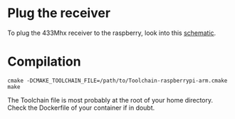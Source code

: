 # Plug the receiver

To plug the 433Mhx receiver to the raspberry, look into this [schematic](https://github.com/jdmichaud/snippets/blob/master/raspberry/simple_RF_receiver/simple_RF_receiver.fzz).

# Compilation

```
cmake -DCMAKE_TOOLCHAIN_FILE=/path/to/Toolchain-raspberrypi-arm.cmake
make
```

The Toolchain file is most probably at the root of your home directory. Check
the Dockerfile of your container if in doubt.